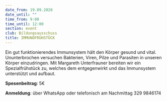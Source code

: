 ```yaml
---
date_from: 19.09.2020
date_until: ""
time_from: 9:00
time_until: 12:00
section: event
club: Bildungsausschuss
title: IMMUNOFRÜHSTÜCK
---
```

Ein gut funktionierendes Immunsystem hält den Körper gesund und vital. Ununterbrochen versuchen Bakterien, Viren, Pilze und Parasiten in unseren Körper einzudringen. Mit Margareth Unterfrauner bereiten wir ein Spezialfrühstück zu, welches dem entgegenwirkt und das Immunsystem unterstützt und aufbaut.



**Spesenbeitrag**: 5€

**Anmeldung**: über WhatsApp oder telefonisch am Nachmittag 329 9846174